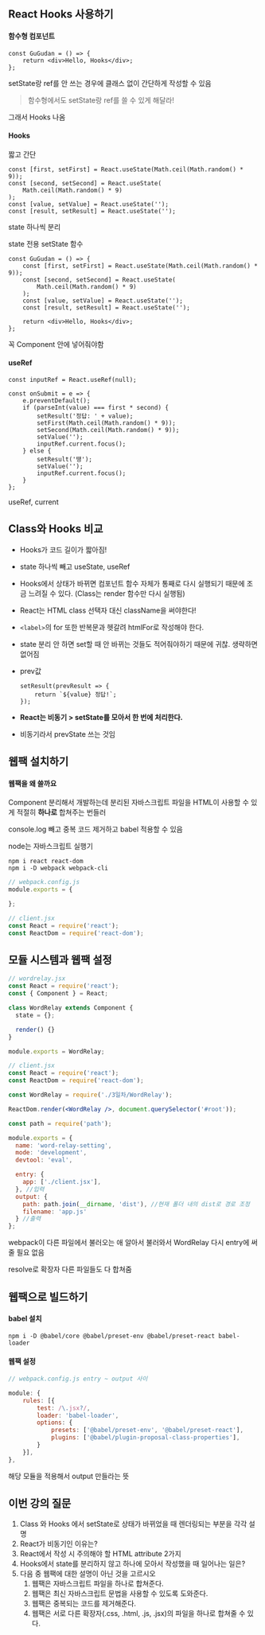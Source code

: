 ## React Hooks 사용하기

#### 함수형 컴포넌트

```react
const GuGudan = () => {
    return <div>Hello, Hooks</div>;
};
```

setState랑 ref를 안 쓰는 경우에 클래스 없이 간단하게 작성할 수 있음

> 함수형에서도 setState랑 ref를 쓸 수 있게 해달라!

그래서 Hooks 나옴

#### Hooks

짧고 간단

```react
const [first, setFirst] = React.useState(Math.ceil(Math.random() * 9));
const [second, setSecond] = React.useState(
    Math.ceil(Math.random() * 9)
);
const [value, setValue] = React.useState('');
const [result, setResult] = React.useState('');
```

state 하나씩 분리

state 전용 setState 함수

```react
const GuGudan = () => {
    const [first, setFirst] = React.useState(Math.ceil(Math.random() * 9));
    const [second, setSecond] = React.useState(
        Math.ceil(Math.random() * 9)
    );
    const [value, setValue] = React.useState('');
    const [result, setResult] = React.useState('');

    return <div>Hello, Hooks</div>;
};
```

꼭 Component 안에 넣어줘야함

#### useRef

```react
const inputRef = React.useRef(null);

const onSubmit = e => {
    e.preventDefault();
    if (parseInt(value) === first * second) {
        setResult('정답: ' + value);
        setFirst(Math.ceil(Math.random() * 9));
        setSecond(Math.ceil(Math.random() * 9));
        setValue('');
        inputRef.current.focus();
    } else {
        setResult('땡');
        setValue('');
        inputRef.current.focus();
    }
};
```

useRef, current



## Class와 Hooks 비교

- Hooks가 코드 길이가 짧아짐!

- state 하나씩 빼고 useState, useRef

- Hooks에서 상태가 바뀌면 컴포넌트 함수 자체가 통째로 다시 실행되기 때문에 조금 느려질 수 있다. (Class는 render 함수만 다시 실행됨)

- React는 HTML class 선택자 대신 className을 써야한다!

- `<label>`의 for 또한 반복문과 헷갈려 htmlFor로 작성해야 한다.

- state 분리 안 하면 set할 때 안 바뀌는 것들도 적어줘야하기 때문에 귀찮. 생략하면 없어짐

- prev값

  ```react
  setResult(prevResult => {
      return `${value} 정답!`;
  });
  ```

- **React는 비동기 > setState를 모아서 한 번에 처리한다.**

- 비동기라서 prevState 쓰는 것임



## 웹팩 설치하기

#### 웹팩을 왜 쓸까요

Component 분리해서 개발하는데 분리된 자바스크립트 파일을 HTML이 사용할 수 있게 적절히 **하나로** 합쳐주는 번들러

console.log 빼고 중복 코드 제거하고 babel 적용할 수 있음

node는 자바스크립트 실행기

```pseudocode
npm i react react-dom
npm i -D webpack webpack-cli
```

```javascript
// webpack.config.js
module.exports = {

};
```

```jsx
// client.jsx
const React = require('react');
const ReactDom = require('react-dom');
```



## 모듈 시스템과 웹팩 설정

```jsx
// wordrelay.jsx
const React = require('react');
const { Component } = React;

class WordRelay extends Component {
  state = {};

  render() {}
}

module.exports = WordRelay;
```

```jsx
// client.jsx
const React = require('react');
const ReactDom = require('react-dom');

const WordRelay = require('./3일차/WordRelay');

ReactDom.render(<WordRelay />, document.querySelector('#root'));
```

```javascript
const path = require('path');

module.exports = {
  name: 'word-relay-setting',
  mode: 'development',
  devtool: 'eval',

  entry: {
    app: ['./client.jsx'],
  }, //입력
  output: {
    path: path.join(__dirname, 'dist'), //현재 폴더 내의 dist로 경로 조정
    filename: 'app.js'
  } //출력
};
```

webpack이 다른 파일에서 불러오는 애 알아서 불러와서 WordRelay 다시 entry에 써줄 필요 없음

resolve로 확장자 다른 파일들도 다 합쳐줌



## 웹팩으로 빌드하기

#### babel 설치

```pseudocode
npm i -D @babel/core @babel/preset-env @babel/preset-react babel-loader
```

#### 웹팩 설정

```javascript
// webpack.config.js entry ~ output 사이

module: {
    rules: [{
        test: /\.jsx?/,
        loader: 'babel-loader',
        options: {
            presets: ['@babel/preset-env', '@babel/preset-react'],
            plugins: ['@babel/plugin-proposal-class-properties'],
        }
    }],
},

```

해당 모듈을 적용해서 output 만들라는 뜻



## 이번 강의 질문

1. Class 와 Hooks 에서 setState로 상태가 바뀌었을 때 렌더링되는 부분을 각각 설명
2. React가 비동기인 이유는?
3. React에서 작성 시 주의해야 할 HTML attribute 2가지
4. Hooks에서 state를 분리하지 않고 하나에 모아서 작성했을 때 일어나는 일은?
5. 다음 중 웹팩에 대한 설명이 아닌 것을 고르시오
   1. 웹팩은 자바스크립트 파일을 하나로 합쳐준다.
   2. 웹팩은 최신 자바스크립트 문법을 사용할 수 있도록 도와준다.
   3. 웹팩은 중복되는 코드를 제거해준다.
   4. 웹팩은 서로 다른 확장자(.css, .html, .js, .jsx)의 파일을 하나로 합쳐줄 수 있다.

